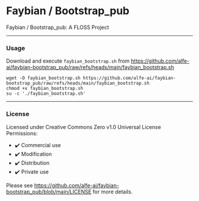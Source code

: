 # Faybian / Bootstrap_pub
Faybian / Bootstrap_pub: A FLOSS Project

---

### Usage

Download and execute `faybian_bootstrap.sh` from https://github.com/alfe-ai/faybian-bootstrap_pub/raw/refs/heads/main/faybian_bootstrap.sh

```
wget -O faybian_bootstrap.sh https://github.com/alfe-ai/faybian-bootstrap_pub/raw/refs/heads/main/faybian_bootstrap.sh
chmod +x faybian_bootstrap.sh
su -c './faybian_bootstrap.sh'
```

---
### License

Licensed under Creative Commons Zero v1.0 Universal License  
Permissions:
- ✔️ Commercial use
- ✔️ Modification
- ✔️ Distribution
- ✔️ Private use

Please see https://github.com/alfe-ai/faybian-bootstrap_pub/blob/main/LICENSE for more details.

